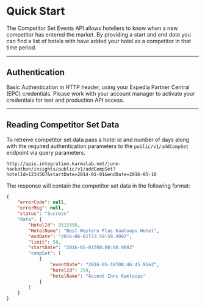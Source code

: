 # Quick Start

The Competitor Set Events API allows hoteliers to know when a new competitor has entered the market.  By providing a start and end date you can find a list of hotels with have added your hotel as a competitor in that time period.

----

## Authentication

Basic Authentication in HTTP header, using your Expedia Partner Central (EPC) credentials.  Please work with your account manager to activate your credentials for test and production API access.

----

## Reading Competitor Set Data

To retreive competitor set data pass a hotel id and number of days along with the required authentication parameters to the ```public/v1/addCompSet``` endpoint via query parameters.  

```
http://apis.integration.karmalab.net/june-hackathon/insights/public/v1/addCompSet?hotelId=1234567&startDate=2014-01-01&endDate=2016-05-10
```


The response will contain the competitor set data in the following format: 

```JSON
{    
    "errorCode": null,
    "errorMsg": null,
    "status": "Success"
    "data": {
        "HotelId": 3513358,
        "HotelName": "Best Western Plus Kamloops Hotel",
        "endDate": "2016-06-01T23:59:59.999Z",
        "limit": 50,
        "startDate": "2016-05-01T00:00:00.000Z"
        "compSet": [
            {
                "eventDate": "2016-05-18T08:46:45.956Z",
                "hotelId": 759,
                "hotelName": "Accent Inns Kamloops"
            }
        ]
    }
}
```